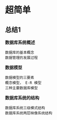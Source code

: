 # 超简单
## 总结1
**数据库系统概述**
```
数据库的基本概念
数据管理的发展过程
```
**数据模型**
```
数据模型的三要素
概念模型， E-R 模型
三种主要数据库模型
```
**数据库系统的结构**
```
数据库系统三级模式结构
数据库系统两层映像系统结构